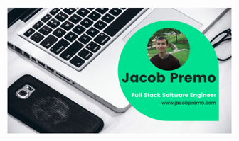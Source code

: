 [![Header](https://raw.githubusercontent.com/jpremo/jpremo/jpremo/readme-header.png "Header")](https://www.jacobpremo.com)
